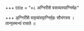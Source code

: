 +++
title = "०८ अग्निरीशे वसव्यस्याग्निर्महः"

+++
अ॒ग्निरी॑शे वस॒व्य॑स्या॒ग्निर्म॒हः सौभ॑गस्य ।  
तान्य॒स्मभ्यं॑ रासते ॥